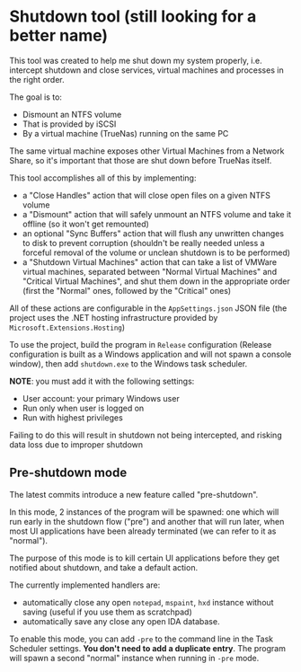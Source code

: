 # Shutdown tool (still looking for a better name)

This tool was created to help me shut down my system properly, i.e. intercept shutdown and close services, virtual machines and processes in the right order.

The goal is to:

- Dismount an NTFS volume
- That is provided by iSCSI
- By a virtual machine (TrueNas) running on the same PC

The same virtual machine exposes other Virtual Machines from a Network Share, so it's important that those are shut down before TrueNas itself.

This tool accomplishes all of this by implementing:

- a "Close Handles" action that will close open files on a given NTFS volume
- a "Dismount" action that will safely unmount an NTFS volume and take it offline (so it won't get remounted)
- an optional "Sync Buffers" action that will flush any unwritten changes to disk to prevent corruption (shouldn't be really needed unless a forceful removal of the volume or unclean shutdown is to be performed)
- a "Shutdown Virtual Machines" action that can take a list of VMWare virtual machines, separated between "Normal Virtual Machines" and "Critical Virtual Machines", and shut them down in the appropriate order (first the "Normal" ones, followed by the "Critical" ones)

All of these actions are configurable in the `AppSettings.json` JSON file (the project uses the .NET hosting infrastructure provided by `Microsoft.Extensions.Hosting`)

To use the project, build the program in `Release` configuration (Release configuration is built as a Windows application and will not spawn a console window), then add `shutdown.exe` to the Windows task scheduler.

**NOTE**: you must add it with the following settings:

- User account: your primary Windows user
- Run only when user is logged on
- Run with highest privileges

Failing to do this will result in shutdown not being intercepted, and risking data loss due to improper shutdown

## Pre-shutdown mode

The latest commits introduce a new feature called "pre-shutdown".

In this mode, 2 instances of the program will be spawned: one which will run early in the shutdown flow ("pre") and another that will run later, when most UI applications have been already terminated (we can refer to it as "normal").

The purpose of this mode is to kill certain UI applications before they get notified about shutdown, and take a default action.

The currently implemented handlers are:

- automatically close any open `notepad`, `mspaint`, `hxd` instance without saving (useful if you use them as scratchpad)
- automatically save any close any open IDA database.

To enable this mode, you can add `-pre` to the command line in the Task Scheduler settings. **You don't need to add a duplicate entry**. The program will spawn a second "normal" instance when running in `-pre` mode.
